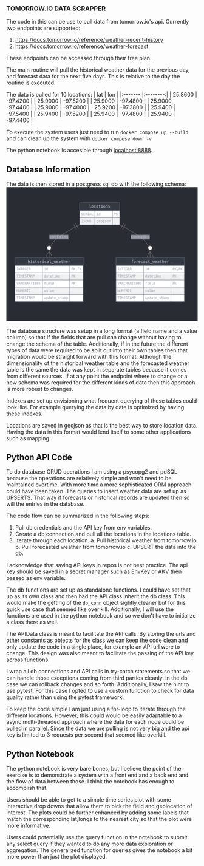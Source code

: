 ### TOMORROW.IO DATA SCRAPPER ###
The code in this can be use to pull data from tomorrow.io's api. Currently two endpoints are supported:

1. https://docs.tomorrow.io/reference/weather-recent-history
2. https://docs.tomorrow.io/reference/weather-forecast

These endpoints can be accessed through their free plan. 

The main routine will pull the historical weather data for the previous day, and forecast data for the next five days. This is relative to the day the routine is executed. 

The data is pulled for 10 locations:
|   lat   |   lon    |
|:-------:|:--------:|
| 25.8600 | -97.4200 |
| 25.9000 | -97.5200 |
| 25.9000 | -97.4800 |
| 25.9000 | -97.4400 |
| 25.9000 | -97.4000 |
| 25.9200 | -97.3800 |
| 25.9400 | -97.5400 |
| 25.9400 | -97.5200 |
| 25.9400 | -97.4800 |
| 25.9400 | -97.4400 |

To execute the system users just need to run `docker compose up --build` and can clean up the system with `docker compose down -v`

The python notebook is accesible through [localhost:8888](http://localhost:8888). 

## Database Information
The data is then stored in a postgress sql db with the following schema:
![alt text](image.png)

The database structure was setup in a long format (a field name and a value column) so that if the fields that are pull can change without having to change the schema of the table. Additionally, if in the future the different types of data were required to be split out into their own tables then that migration would be straight forward with this format. Although the dimensionality of the historical weather table and the forecasted weather table is the same the data was kept in separate tables because it comes from different sources. If at any point the endpoint where to change or a new schema was required for the different kinds of data then this approach is more robust to changes.

Indexes are set up envisioning what frequent querying of these tables could look like. For example querying the data by date is optimized by having these indexes.

Locations are saved in geojson as that is the best way to store location data. Having the data in this format would lend itself to some other applications such as mapping.

## Python API Code

To do database CRUD operations I am using a psycopg2 and pdSQL because the operations are relatively simple and won't need to be maintained overtime. With more time a more sophisticated ORM approach could have been taken. The queries to insert weather data are set up as UPSERTS. That way if forecasts or historical records are updated then so will the entries in the database. 

The code flow can be summarized in the following steps:

1. Pull db credentials and the API key from env variables. 
2. Create a db connection and pull all the locations in the locations table. 
3. Iterate through each location.
    a. Pull historical weather from tomorrow.io
    b. Pull forecasted weather from tomorrow.io
    c. UPSERT the data into the db.

I acknowledge that saving API keys in repos is not best practice. The api key should be saved in a secret manager such as EnvKey or AKV then passed as env variable.

The db functions are set up as standalone functions. I could have set that up as its own class and then had the API class inherit the db class. This would make the getting of the `db_conn` object sightly cleaner but for this quick use case that seemed like over kill. Additionally, I will use the functions are used in the python notebook and so we don't have to initialize a class there as well. 

The APIData class is meant to facilitate the API calls. By storing the urls and other constants as objects for the class we can keep the code clean and only update the code in a single place, for example an API url were to change. This design was also meant to facilitate the passing of the API key across functions. 

I wrap all db connections and API calls in try-catch statements so that we can handle those exceptions coming from third parties cleanly. In the db case we can rollback changes and so forth. Additionally, I saw the hint to use pytest. For this case I opted to use a custom function to check for data quality rather than using the pytest framework.  

To keep the code simple I am just using a for-loop to iterate through the different locations. However, this could would be easily adaptable to a async multi-threaded approach where the data for each node could be pulled in parallel. Since the data we are pulling is not very big and the api key is limited to 3 requests per second that seemed like overkill. 

## Python Notebook

The python notebook is very bare bones, but I believe the point of the exercise is to demonstrate a system with a front end and a back end and the flow of data between those. I think the notebook has enough to accomplish that. 


Users should be able to get to a simple time series plot with some interactive drop downs that allow them to pick the field and geolocation of interest. The plots could be further enhanced by adding some labels that match the corresponding lat,longs to the nearest city so that the plot were more informative. 

Users could potentially use the query function in the notebook to submit any select query if they wanted to do any more data exploration or aggregation. The generalized function for queries gives the notebook a bit more power than just the plot displayed.
